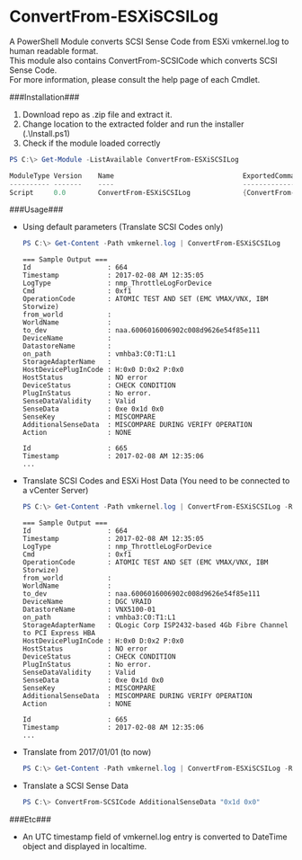 
ConvertFrom-ESXiSCSILog
=======================

A PowerShell Module converts SCSI Sense Code from ESXi vmkernel.log to human readable format.  
This module also contains ConvertFrom-SCSICode which converts SCSI Sense Code.  
For more information, please consult the help page of each Cmdlet.



###Installation###

1. Download repo as .zip file and extract it.
2. Change location to the extracted folder and run the installer (.\Install.ps1)
3. Check if the module loaded correctly

```powershell
PS C:\> Get-Module -ListAvailable ConvertFrom-ESXiSCSILog

ModuleType Version    Name                                ExportedCommands
---------- -------    ----                                ----------------
Script     0.0        ConvertFrom-ESXiSCSILog             {ConvertFrom-ESXiSCSILog, ConvertFrom-SCSICode}
```



###Usage###

* Using default parameters (Translate SCSI Codes only)

  ```powershell
  PS C:\> Get-Content -Path vmkernel.log | ConvertFrom-ESXiSCSILog
  ```

  ```
  === Sample Output ===
  Id                   : 664
  Timestamp            : 2017-02-08 AM 12:35:05
  LogType              : nmp_ThrottleLogForDevice
  Cmd                  : 0xf1
  OperationCode        : ATOMIC TEST AND SET (EMC VMAX/VNX, IBM Storwize)
  from_world           :
  WorldName            :
  to_dev               : naa.6006016006902c008d9626e54f85e111
  DeviceName           : 
  DatastoreName        : 
  on_path              : vmhba3:C0:T1:L1
  StorageAdapterName   : 
  HostDevicePlugInCode : H:0x0 D:0x2 P:0x0
  HostStatus           : NO error
  DeviceStatus         : CHECK CONDITION
  PlugInStatus         : No error.
  SenseDataValidity    : Valid
  SenseData            : 0xe 0x1d 0x0
  SenseKey             : MISCOMPARE
  AdditionalSenseData  : MISCOMPARE DURING VERIFY OPERATION
  Action               : NONE

  Id                   : 665
  Timestamp            : 2017-02-08 AM 12:35:06
  ...
  ```



* Translate SCSI Codes and ESXi Host Data (You need to be connected to a vCenter Server)

  ```powershell
  PS C:\> Get-Content -Path vmkernel.log | ConvertFrom-ESXiSCSILog -Resolve -Server vmhost.example.com
  ```

  ```
  === Sample Output ===
  Id                   : 664
  Timestamp            : 2017-02-08 AM 12:35:05
  LogType              : nmp_ThrottleLogForDevice
  Cmd                  : 0xf1
  OperationCode        : ATOMIC TEST AND SET (EMC VMAX/VNX, IBM Storwize)
  from_world           :
  WorldName            :
  to_dev               : naa.6006016006902c008d9626e54f85e111
  DeviceName           : DGC VRAID
  DatastoreName        : VNX5100-01
  on_path              : vmhba3:C0:T1:L1
  StorageAdapterName   : QLogic Corp ISP2432-based 4Gb Fibre Channel to PCI Express HBA
  HostDevicePlugInCode : H:0x0 D:0x2 P:0x0
  HostStatus           : NO error
  DeviceStatus         : CHECK CONDITION
  PlugInStatus         : No error.
  SenseDataValidity    : Valid
  SenseData            : 0xe 0x1d 0x0
  SenseKey             : MISCOMPARE
  AdditionalSenseData  : MISCOMPARE DURING VERIFY OPERATION
  Action               : NONE

  Id                   : 665
  Timestamp            : 2017-02-08 AM 12:35:06
  ...
  ```



* Translate from 2017/01/01 (to now)

  ```powershell
  PS C:\> Get-Content -Path vmkernel.log | ConvertFrom-ESXiSCSILog -Resolve -Server vmhost.example.com -Start 2017/01/01
  ```



* Translate a SCSI Sense Data

  ```powershell
  PS C:\> ConvertFrom-SCSICode AdditionalSenseData "0x1d 0x0"
  ```



###Etc###

* An UTC timestamp field of vmkernel.log entry is converted to DateTime object and displayed in localtime.
